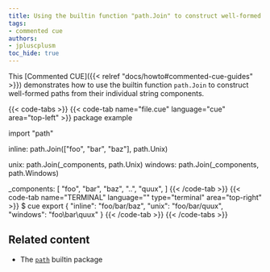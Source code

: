 ```yaml
---
title: Using the builtin function "path.Join" to construct well-formed paths
tags:
- commented cue
authors:
- jpluscplusm
toc_hide: true
---
```


This [Commented CUE]({{< relref "docs/howto#commented-cue-guides" >}})
demonstrates how to use the builtin function `path.Join` to construct
well-formed paths from their individual string components.

{{< code-tabs >}}
{{< code-tab name="file.cue" language="cue"  area="top-left" >}}
package example

import "path"

inline: path.Join(["foo", "bar", "baz"], path.Unix)

unix:    path.Join(_components, path.Unix)
windows: path.Join(_components, path.Windows)

_components: [
	"foo",
	"bar",
	"baz",
	"..",
	"quux",
]
{{< /code-tab >}}
{{< code-tab name="TERMINAL" language="" type="terminal" area="top-right" >}}
$ cue export
{
    "inline": "foo/bar/baz",
    "unix": "foo/bar/quux",
    "windows": "foo\\bar\\quux"
}
{{< /code-tab >}}
{{< /code-tabs >}}

## Related content

- The [`path`](https://pkg.go.dev/cuelang.org/go/pkg/path) builtin package
